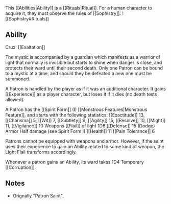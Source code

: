 This [[Abilities|Ability]] is a [[Rituals|Ritual]]. For a human character to acquire it, they must observe the rules of [[Sophistry]]:
![[Sophistry#Rituals]]
## Ability
Crux: [[Exaltation]]

The mystic is accompanied by a guardian which manifests as a warrior of light that normally is invisible but starts to shine when danger is close, and protects their ward until their second death. Only one Patron can be bound to a mystic at a time, and should they be defeated a new one must be summoned.

A Patron is handled by the player as if it was an additional character. It gains [[Experience]] as a player character, but loses it if it dies (no death tests allowed).

A Patron has the [[Spirit Form]] (I) [[Monstrous Features|Monstrous Feature]], and starts with the following statistics: [[Exactitude]] 13, [[Charisma]] 5, [[Wit]] 7, [[Subtlety]] 9, [[Agility]] 15, [[Resolve]] 10, [[Might]] 11, [[Vigilance]] 10 Weapons [[Flail]] of light 1D6 [[Defense]] 15 (Dodge) Armor Half damage (see Spirit Form I) [[Health]] 11 [[Pain Tolerance]] 6

Patrons cannot be equipped with weapons and armor. However, if the saint uses their experience to gain an Ability related to some kind of weapon, the Light Flail transforms accordingly.

Whenever a patron gains an Ability, its ward takes 1D4 Temporary [[Corruption]].
## Notes
* Orignally "Patron Saint".